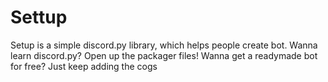 # Settup
Setup is a simple discord.py library, which helps people create bot. Wanna learn discord.py? Open up the packager files! Wanna get a readymade bot for free? Just keep adding the cogs
